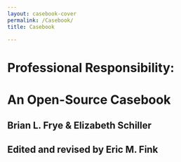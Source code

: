 ```yaml
---
layout: casebook-cover
permalink: /Casebook/
title: Casebook

---
```


# Professional Responsibility: 

# An Open-Source Casebook

## Brian L. Frye & Elizabeth Schiller

## Edited and revised by Eric M. Fink

#### <a rel="license" href="https://creativecommons.org/licenses/by-nc-sa/4.0/"><i class="fab fa-creative-commons"></i><i class="fab fa-creative-commons-zero"></i></a>